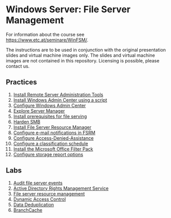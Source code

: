 # Windows Server: File Server Management

For information about the course see <https://www.etc.at/seminare/WinFSM/>.

The instructions are to be used in conjunction with the original presentation slides and virtual machine images only. The slides and virtual machine images are not contained in this repository. Licensing is possible, please contact us.

## Practices

1. [Install Remote Server Administration Tools](Practices/Install-Remote-Server-Administration-Tools.md)
1. [Install Windows Admin Center using a script](Practices/Install-Windows-Admin-Center-using-a-script.md)
1. [Configure Windows Admin Center](Practices/Configure-Windows-Admin-Center.md)
1. [Explore Server Manager](Practices/Explore-Server-Manager.md)
1. [Install prerequisites for file serving](Practices/Install-prerequisites-for-file-serving.md)
1. [Harden SMB](Practices/Harden-SMB.md)
1. [Install File Server Resource Manager](Practices/Install-File-Server-Resource-Manager.md)
1. [Configure e-mail notifications in FSRM](Practices/Configure-e-mail-notifications-in-FSRM.md)
1. [Configure Access-Denied-Assistance](Practices/Configure-access-denied-assistance.md)
1. [Configure a classification schedule](Practices/Configure-a-classification-schedule.md)
1. [Install the Microsoft Office Filter Pack](Practices/Install-the-Microsoft-Office-Filter-Pack.md)
1. [Configure storage report options](Practices/Configure-storage-report-options.md)

## Labs

1. [Audit file server events](Labs/Audit-file-server-events.md)
1. [Active Directory Rights Management Service](Labs/Active-Directory-Rights-Management-Service.md)
1. [File server resource management](Labs/File-server-resource-management.md)
1. [Dynamic Access Control](Labs/Dynamic-Access-Control.md)
1. [Data Deduplication](Labs/Data-Deduplication.md)
1. [BranchCache](Labs/BranchCache.md)
